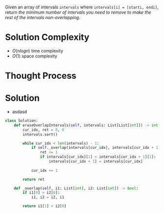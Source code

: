 Given an array of intervals `intervals` where `intervals[i] = [starti, endi]`, return _the minimum number of intervals you need to remove to make the rest of the intervals non-overlapping_.
# Solution Complexity
- $O(nlogn)$ time complexity
- $O(1)$ space complexity
# Thought Process
# Solution
- asdasd
```Python
class Solution:
	def eraseOverlapIntervals(self, intervals: List[List[int]]) -> int:
		cur_idx, ret = 0, 0
		intervals.sort()

		while cur_idx < len(intervals) - 1:
			if self._overlap(intervals[cur_idx], intervals[cur_idx + 1]):
				ret += 1
				if intervals[cur_idx][1] < intervals[cur_idx + 1][1]:
					intervals[cur_idx + 1] = intervals[cur_idx]
				
			cur_idx += 1

		return ret

	def _overlap(self, i1: List[int], i2: List[int]) -> bool:
		if i1[0] > i2[0]:
			i1, i2 = i2, i1

		return i1[1] > i2[0]
```